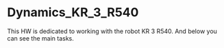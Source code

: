 # Dynamics_KR_3_R540
This HW is dedicated to working with the robot KR 3 R540. And below you can see the main tasks.
